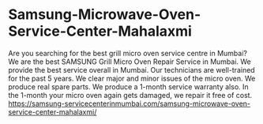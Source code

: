 # Samsung-Microwave-Oven-Service-Center-Mahalaxmi
Are you searching for the best grill micro oven service centre in Mumbai? We are the best SAMSUNG Grill Micro Oven Repair Service in Mumbai. We provide the best service overall in Mumbai. Our technicians are well-trained for the past 5 years. We clear major and minor issues of the micro oven. We produce real spare parts. We produce a 1-month service warranty also. In the 1-month your micro oven again gets damaged, we repair it free of cost.  https://samsung-servicecenterinmumbai.com/samsung-microwave-oven-service-center-mahalaxmi/
